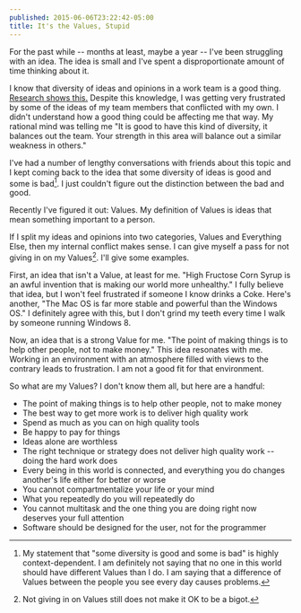 ```yaml
---
published: 2015-06-06T23:22:42-05:00
title: It's the Values, Stupid
---
```

For the past while -- months at least, maybe a year -- I've been struggling
with an idea. The idea is small and I've spent a disproportionate amount of
time thinking about it.

I know that diversity of ideas and opinions in a work team is a good thing.
[Research shows this.](http://insight.kellogg.northwestern.edu/article/better_decisions_through_diversity) Despite this knowledge, I was getting very
frustrated by some of the ideas of my team members that conflicted with my own.
I didn't understand how a good thing could be affecting me that way. My rational
mind was telling me "It is good to have this kind of diversity, it balances out
the team. Your strength in this area will balance out a similar weakness in
others." 

I've had a number of lengthy conversations with friends about this topic and I
kept coming back to the idea that some diversity of ideas is good and some is
bad[^1]. I just couldn't figure out the distinction between the bad and good.

Recently I've figured it out: Values. My definition of Values is ideas that mean something important to a person.

If I split my ideas and opinions into two categories, Values and Everything Else, then my internal conflict makes sense. I can give myself a pass for not
giving in on my Values[^2]. I'll give some examples.

First, an idea that isn't a Value, at least for me. "High Fructose Corn Syrup
is an awful invention that is making our world more unhealthy." I fully believe
that idea, but I won't feel frustrated if someone I know drinks a Coke. Here's 
another, "The Mac OS is far more stable and powerful than the Windows OS." I
definitely agree with this, but I don't grind my teeth every time I walk by
someone running Windows 8.

Now, an idea that is a strong Value for me. "The point of making things is to
help other people, not to make money." This idea resonates with me. Working in
an environment with an atmosphere filled with views to the contrary leads to 
frustration. I am not a good fit for that environment. 

So what are my Values? I don't know them all, but here are a handful:

* The point of making things is to help other people, not to make money
* The best way to get more work is to deliver high quality work
* Spend as much as you can on high quality tools
* Be happy to pay for things
* Ideas alone are worthless
* The right technique or strategy does not deliver high quality work -- doing
  the hard work does
* Every being in this world is connected, and everything you do changes
  another's life either for better or worse
* You cannot compartmentalize your life or your mind
* What you repeatedly do you will repeatedly do
* You cannot multitask and the one thing you are doing right now deserves your
  full attention
* Software should be designed for the user, not for the programmer


[^1]: My statement that "some diversity is good and some is bad" is highly context-dependent. I am definitely not saying that no one in this world should
have different Values than I do. I am saying that a difference of Values between the people you see every day causes problems.

[^2]: Not giving in on Values still does not make it OK to be a bigot.